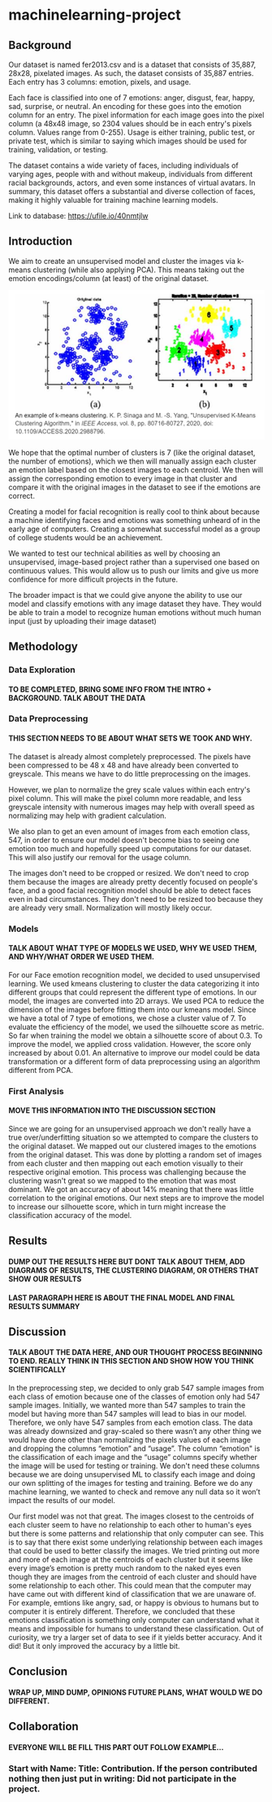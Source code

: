 # machinelearning-project

## Background
Our dataset is named fer2013.csv and is a dataset that consists of 35,887, 28x28, pixelated images. As such, the dataset consists of 35,887 entries. Each entry has 3 columns: emotion, pixels, and usage. 

Each face is classified into one of 7 emotions: anger, disgust, fear, happy, sad, surprise, or neutral. An encoding for these goes into the emotion column for an entry. The pixel information for each image goes into the pixel column (a 48x48 image, so 2304 values should be in each entry's pixels column. Values range from 0-255). Usage is either training, public test, or private test, which is similar to saying which images should be used for training, validation, or testing.

The dataset contains a wide variety of faces, including individuals of varying ages, people with and without makeup, individuals from different racial backgrounds, actors, and even some instances of virtual avatars. In summary, this dataset offers a substantial and diverse collection of faces, making it highly valuable for training machine learning models.

Link to database: https://ufile.io/40nmtjlw
## Introduction

We aim to create an unsupervised model and cluster the images via k-means clustering (while also applying PCA). This means taking out the emotion encodings/column (at least) of the original dataset. 

![Kmeans Clustering](images/KmeansClustering.png)

We hope that the optimal number of clusters is 7 (like the original dataset, the number of emotions), which we then will manually assign each cluster an emotion label based on the closest images to each centroid. We then will assign the corresponding emotion to every image in that cluster and compare it with the original images in the dataset to see if the emotions are correct.

Creating a model for facial recognition is really cool to think about because a machine identifying faces and emotions was something unheard of in the early age of computers. Creating a somewhat successful model as a group of college students would be an achievement.

We wanted to test our technical abilities as well by choosing an unsupervised, image-based project rather than a supervised one based on continuous values. This would allow us to push our limits and give us more confidence for more difficult projects in the future.

The broader impact is that we could give anyone the ability to use our model and classify emotions with any image dataset they have. They would be able to train a model to recognize human emotions without much human input (just by uploading their image dataset)

## Methodology
### Data Exploration
#### TO BE COMPLETED, BRING SOME INFO FROM THE INTRO + BACKGROUND. TALK ABOUT THE DATA

### Data Preprocessing
#### THIS SECTION NEEDS TO BE ABOUT WHAT SETS WE TOOK AND WHY.
The dataset is already almost completely preprocessed. The pixels have been compressed to be 48 x 48 and have already been converted to greyscale. This means we have to do little preprocessing on the images.

However, we plan to normalize the grey scale values within each entry's pixel column. This will make the pixel column more readable, and less greyscale intensity with numerous images may help with overall speed as normalizing may help with gradient calculation.

We also plan to get an even amount of images from each emotion class, 547, in order to ensure our model doesn't become bias to seeing one emotion too much and hopefully speed up computations for our dataset. This will also justify our removal for the usage column.

The images don't need to be cropped or resized. We don't need to crop them because the images are already pretty decently focused on people's face, and a good facial recognition model should be able to detect faces even in bad circumstances. They don't need to be resized too because they are already very small. Normalization will mostly likely occur. 

### Models
#### TALK ABOUT WHAT TYPE OF MODELS WE USED, WHY WE USED THEM, AND WHY/WHAT ORDER WE USED THEM.
For our Face emotion recognition model, we decided to used unsupervised learning. We used kmeans clustering to cluster the data categorizing it into different groups that could represent the different type of emotions. In our model, the images are converted into 2D arrays. We used PCA to reduce the dimension of the images before fitting them into our kmeans model. Since we have a total of 7 type of emotions, we chose a cluster value of 7. To evaluate the efficiency of the model, we used the silhouette score as metric. So far when training the model we obtain a silhouette score of about 0.3. To improve the model, we applied cross validation. However, the score only increased by about 0.01. An alternative to improve our model could be data transformation or a different form of data preprocessing using an algorithm different from PCA.

### First Analysis
#### MOVE THIS INFORMATION INTO THE DISCUSSION SECTION
Since we are going for an unsupervised approach we don't really have a true over/underfitting situation so we attempted to compare the clusters to the original dataset. We mapped out our clustered images to the emotions from the original dataset. This was done by plotting a random set of images from each cluster and then mapping out each emotion visually to their respective original emotion. This process was challenging because the clustering wasn't great so we mapped to the emotion that was most dominant. We got an accuracy of about 14% meaning that there was little correlation to the original emotions. Our next steps are to improve the model to increase our silhouette score, which in turn might increase the classification accuracy of the model.

## Results
#### DUMP OUT THE RESULTS HERE BUT DONT TALK ABOUT THEM, ADD DIAGRAMS OF RESULTS, THE CLUSTERING DIAGRAM, OR OTHERS THAT SHOW OUR RESULTS
#### LAST PARAGRAPH HERE IS ABOUT THE FINAL MODEL AND FINAL RESULTS SUMMARY

## Discussion
#### TALK ABOUT THE DATA HERE, AND OUR THOUGHT PROCESS BEGINNING TO END. REALLY THINK IN THIS SECTION AND SHOW HOW YOU THINK SCIENTIFICALLY 
In the preprocessing step, we decided to only grab 547 sample images from each class of emotion because one of the classes of emotion only had 547 sample images. Initially, we wanted more than 547 samples to train the model but having more than 547 samples will lead to bias in our model. Therefore, we only have 547 samples from each emotion class. The data was already downsized and gray-scaled so there wasn’t any other thing we would have done other than normalizing the pixels values of each image and dropping the columns “emotion” and “usage”. The column “emotion" is the classification of each image and the “usage” columns specify whether the image will be used for testing or training. We don't need these columns because we are doing unsupervised ML to classify each image and doing our own splitting of the images for testing and training. Before we do any machine learning, we wanted to check and remove any null data so it won’t impact the results of our model. 

Our first model was not that great. The images closest to the centroids of each cluster seem to have no relationship to each other to human's eyes but there is some patterns and relationship that only computer can see. This is to say that there exist some underlying relationship between each images that could be used to better classify the images. We tried printing out more and more of each image at the centroids of each cluster but it seems like every image’s emotion is pretty much random to the naked eyes even though they are images from the centroid of each cluster and should have some relationship to each other. This could mean that the computer may have came out with different kind of classification that we are unaware of. For example, emtions like angry, sad, or happy is obvious to humans but to computer it is entirely different. Therefore, we concluded that these emotions classification is something only computer can understand what it means and impossible for humans to understand these classification. Out of curiosity, we try a larger set of data to see if it yields better accuracy. And it did! But it only improved the accuracy by a little bit. 


## Conclusion
#### WRAP UP, MIND DUMP, OPINIONS FUTURE PLANS, WHAT WOULD WE DO DIFFERENT.

## Collaboration
#### EVERYONE WILL BE FILL THIS PART OUT FOLLOW EXAMPLE...
### Start with Name: Title: Contribution. If the person contributed nothing then just put in writing: Did not participate in the project.
